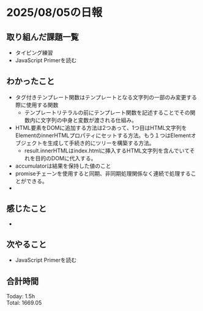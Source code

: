 # 2025/08/05の日報
## 取り組んだ課題一覧
* タイピング練習
* JavaScript Primerを読む
## わかったこと 
* タグ付きテンプレート関数はテンプレートとなる文字列の一部のみ変更する際に使用する関数
  * テンプレートリテラルの前にテンプレート関数を記述することでその関数内に文字列の中身と変数が渡される仕組み。  
* HTML要素をDOMに追加する方法は2つあって、1つ目はHTML文字列をElementのinnerHTMLプロパティにセットする方法。もう１つはElementオブジェクトを生成して手続き的にツリーを構築する方法。
  * result.innerHTMLはindex.htmlに挿入するHTML文字列を含んでいてそれを目的のDOMに代入する。
* accumulatorは結果を保持した値のこと
* promiseチェーンを使用すると同期、非同期処理関係なく連続で処理することができる。
* 
## 感じたこと
* 
## 次やること
* JavaScript Primerを読む
##  合計時間 
Today: 1.5h<br>
Total: 1669.05
